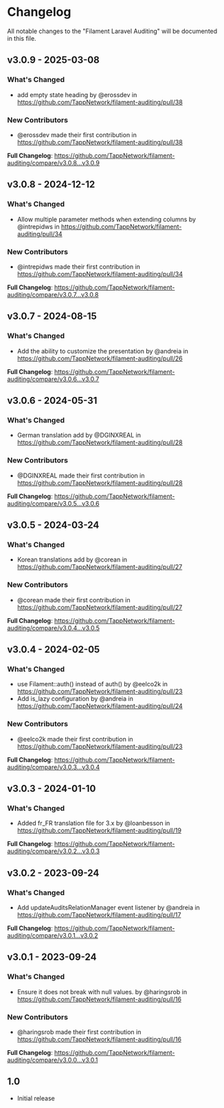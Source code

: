 # Changelog

All notable changes to the "Filament Laravel Auditing" will be documented in this file.

## v3.0.9 - 2025-03-08

### What's Changed

* add empty state heading by @erossdev in https://github.com/TappNetwork/filament-auditing/pull/38

### New Contributors

* @erossdev made their first contribution in https://github.com/TappNetwork/filament-auditing/pull/38

**Full Changelog**: https://github.com/TappNetwork/filament-auditing/compare/v3.0.8...v3.0.9

## v3.0.8 - 2024-12-12

### What's Changed

* Allow multiple parameter methods when extending columns by @intrepidws in https://github.com/TappNetwork/filament-auditing/pull/34

### New Contributors

* @intrepidws made their first contribution in https://github.com/TappNetwork/filament-auditing/pull/34

**Full Changelog**: https://github.com/TappNetwork/filament-auditing/compare/v3.0.7...v3.0.8

## v3.0.7 - 2024-08-15

### What's Changed

* Add the ability to customize the presentation by @andreia in https://github.com/TappNetwork/filament-auditing/pull/26

**Full Changelog**: https://github.com/TappNetwork/filament-auditing/compare/v3.0.6...v3.0.7

## v3.0.6 - 2024-05-31

### What's Changed

* German translation add by @DGINXREAL in https://github.com/TappNetwork/filament-auditing/pull/28

### New Contributors

* @DGINXREAL made their first contribution in https://github.com/TappNetwork/filament-auditing/pull/28

**Full Changelog**: https://github.com/TappNetwork/filament-auditing/compare/v3.0.5...v3.0.6

## v3.0.5 - 2024-03-24

### What's Changed

* Korean translations add by @corean in https://github.com/TappNetwork/filament-auditing/pull/27

### New Contributors

* @corean made their first contribution in https://github.com/TappNetwork/filament-auditing/pull/27

**Full Changelog**: https://github.com/TappNetwork/filament-auditing/compare/v3.0.4...v3.0.5

## v3.0.4 - 2024-02-05

### What's Changed

* use Filament::auth() instead of auth() by @eelco2k in https://github.com/TappNetwork/filament-auditing/pull/23
* Add is_lazy configuration by @andreia in https://github.com/TappNetwork/filament-auditing/pull/24

### New Contributors

* @eelco2k made their first contribution in https://github.com/TappNetwork/filament-auditing/pull/23

**Full Changelog**: https://github.com/TappNetwork/filament-auditing/compare/v3.0.3...v3.0.4

## v3.0.3 - 2024-01-10

### What's Changed

* Added fr_FR translation file for 3.x by @loanbesson in https://github.com/TappNetwork/filament-auditing/pull/19

**Full Changelog**: https://github.com/TappNetwork/filament-auditing/compare/v3.0.2...v3.0.3

## v3.0.2 - 2023-09-24

### What's Changed

- Add updateAuditsRelationManager event listener by @andreia in https://github.com/TappNetwork/filament-auditing/pull/17

**Full Changelog**: https://github.com/TappNetwork/filament-auditing/compare/v3.0.1...v3.0.2

## v3.0.1 - 2023-09-24

### What's Changed

- Ensure it does not break with null values. by @haringsrob in https://github.com/TappNetwork/filament-auditing/pull/16

### New Contributors

- @haringsrob made their first contribution in https://github.com/TappNetwork/filament-auditing/pull/16

**Full Changelog**: https://github.com/TappNetwork/filament-auditing/compare/v3.0.0...v3.0.1

## 1.0

- Initial release
